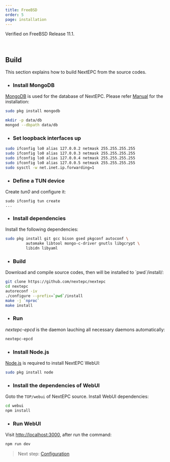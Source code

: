 ```yaml
---
title: FreeBSD
order: 5
page: installation
---
```


Verified on FreeBSD Release 11.1.

<br/>

## Build

This section explains how to build NextEPC from the source codes.


* ### Install MongoDB
[MongoDB](https://www.mongodb.com) is used for the database of NextEPC.
Please refer [Manual](https://docs.mongodb.com/manual/installation/) for the installation:
```bash
sudo pkg install mongodb

mkdir -p data/db
mongod --dbpath data/db
```

* ### Set loopback interfaces up
```bash
sudo ifconfig lo0 alias 127.0.0.2 netmask 255.255.255.255
sudo ifconfig lo0 alias 127.0.0.3 netmask 255.255.255.255
sudo ifconfig lo0 alias 127.0.0.4 netmask 255.255.255.255
sudo ifconfig lo0 alias 127.0.0.5 netmask 255.255.255.255
sudo sysctl -w net.inet.ip.forwarding=1
```

* ### Define a TUN device
Create *tun0* and configure it:
```
sudo ifconfig tun create
...
```

* ### Install dependencies
Install the following dependencies:
```bash
sudo pkg install git gcc bison gsed pkgconf autoconf \
         automake libtool mongo-c-driver gnutls libgcrypt \
         libidn libyaml
```

* ### Build
Download and compile source codes, then will be installed to \`pwd\`/install/:
```bash
git clone https://github.com/nextepc/nextepc
cd nextepc
autoreconf -iv
./configure --prefix=`pwd`/install
make -j `nproc`
make install
```

* ### Run
*nextepc-epcd* is the daemon lauching all necessary daemons automatically:
```bash
nextepc-epcd
```

* ### Install Node.js
[Node.js](https://nodejs.org) is required to install NextEPC WebUI:
```bash
sudo pkg install node
```

* ### Install the dependencies of WebUI
Goto the `TOP/webui` of NextEPC source. Install WebUI dependencies:
```bash
cd webui
npm install
```

* ### Run WebUI
Visit [http://localhost:3000](http://localhost:3000), after run the command:
```bash
npm run dev
```

> Next step: [Configuration](/configuration)
